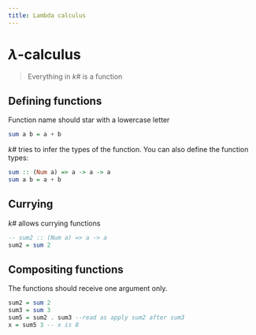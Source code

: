 ```yaml
---
title: Lambda calculus
---
```


# $\lambda$-calculus

> Everything in *k#* is a function

## Defining functions

Function name should star with a lowercase letter

```haskell
sum a b = a + b
```

*k#* tries to infer the types of the function. You can also define the function types:

```haskell
sum :: (Num a) => a -> a -> a
sum a b = a + b
```

## Currying

*k#* allows currying functions

```haskell
-- sum2 :: (Num a) => a -> a
sum2 = sum 2
```

## Compositing functions

The functions should receive one argument only.

```haskell
sum2 = sum 2
sum3 = sum 3
sum5 = sum2 . sum3 --read as apply sum2 after sum3
x = sum5 3 -- x is 8
```
